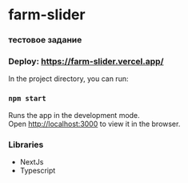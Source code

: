 # farm-slider

### тестовое задание

### Deploy: https://farm-slider.vercel.app/

In the project directory, you can run:

### `npm start`

Runs the app in the development mode.\
Open [http://localhost:3000](http://localhost:3000) to view it in the browser.

### Libraries
- NextJs
- Typescript
  
